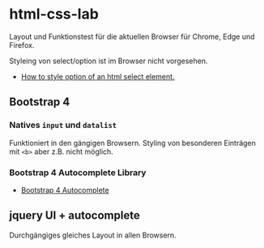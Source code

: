 # html-css-lab

Layout und Funktionstest für die aktuellen Browser für Chrome, Edge und Firefox.

Styleing von select/option ist im Browser nicht vorgesehen.

* [How to style option of an html select element.](https://stackoverflow.com/questions/7208786/how-to-style-the-option-of-an-html-select-element)

## Bootstrap 4

###  Natives `input` und `datalist`
Funktioniert in den gängigen Browsern. Styling von besonderen Einträgen
mit `<b>` aber z.B. nicht möglich.

### Bootstrap 4 Autocomplete Library

* [Bootstrap 4 Autocomplete](https://github.com/Honatas/bootstrap-4-autocomplete)

## jquery UI + autocomplete
Durchgängiges gleiches Layout in allen Browsern.

